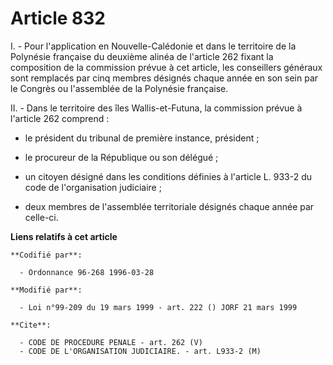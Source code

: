 # Article 832

I. - Pour l'application en Nouvelle-Calédonie et dans le territoire de la Polynésie française du deuxième alinéa de l'article
262 fixant la composition de la commission prévue à cet article, les conseillers généraux sont remplacés par cinq membres
désignés chaque année en son sein par le Congrès ou l'assemblée de la Polynésie française.

II. - Dans le territoire des îles Wallis-et-Futuna, la commission prévue à l'article 262 comprend :

- le président du tribunal de première instance, président ;

- le procureur de la République ou son délégué ;

- un citoyen désigné dans les conditions définies à l'article L. 933-2 du code de l'organisation judiciaire ;

- deux membres de l'assemblée territoriale désignés chaque année par celle-ci.

**Liens relatifs à cet article**

	**Codifié par**:

	  - Ordonnance 96-268 1996-03-28

	**Modifié par**:

	  - Loi n°99-209 du 19 mars 1999 - art. 222 () JORF 21 mars 1999

	**Cite**:

	  - CODE DE PROCEDURE PENALE - art. 262 (V)
	  - CODE DE L'ORGANISATION JUDICIAIRE. - art. L933-2 (M)
